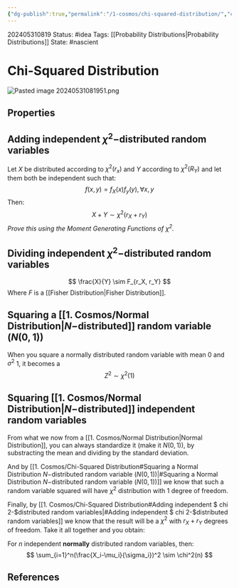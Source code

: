 ```yaml
---
{"dg-publish":true,"permalink":"/1-cosmos/chi-squared-distribution/","created":"2024-08-31T23:47:14.196-04:00","updated":"2024-05-31T09:04:26.310-04:00"}
---
```


202405310819
Status: #idea
Tags: [[Probability Distributions\|Probability Distributions]]
State: #nascient
# Chi-Squared Distribution
![Pasted image 20240531081951.png](/img/user/3.%20Black%20Holes/Files/Pasted%20image%2020240531081951.png)

## Properties

## Adding independent $\chi^2-$distributed random variables
Let $X$ be distributed according to $\chi^2(r_x)$ and $Y$ according to $\chi^2(R_Y)$ and let them both be independent such that:
$$
f(x,y)=f_X(x)f_y(y), \forall x,y 
$$
Then:
$$
X+Y \sim \chi^2(r_X+r_Y)
$$
*Prove this using the Moment Generating Functions of $\chi^2$.*

## Dividing independent $\chi^2-$distributed random variables
$$
\frac{X}{Y} \sim F_{r_X, r_Y}
$$
Where $F$ is a [[Fisher Distribution\|Fisher Distribution]].

## Squaring a [[1. Cosmos/Normal Distribution\|$N-$distributed]] random variable ($N(0,1)$)
When you square a normally distributed random variable with mean $0$ and $\sigma^2$ 1, it becomes a
$$
Z^2\sim\chi^2(1)
$$

## Squaring [[1. Cosmos/Normal Distribution\|$N-$distributed]] independent random variables
From what we now from a [[1. Cosmos/Normal Distribution\|Normal Distribution]], you can always standardize it (make it $N(0,1)$), by substracting the mean and dividing by the standard deviation.

And by [[1. Cosmos/Chi-Squared Distribution#Squaring a Normal Distribution $N-$distributed random variable ($N(0,1)$)\|#Squaring a Normal Distribution $N-$distributed random variable ($N(0,1)$)]] we know that such a random variable squared will have $\chi^2$ distribution with $1$ degree of freedom.

Finally, by [[1. Cosmos/Chi-Squared Distribution#Adding independent $ chi 2-$distributed random variables\|#Adding independent $ chi 2-$distributed random variables]] we know that the result will be a $\chi^2$ with $r_X+r_Y$ degrees of freedom. Take it all together and you obtain:

For $n$ independent **normally** distributed random variables, then:
$$
\sum_{i=1}^n(\frac{X_i-\mu_i}{\sigma_i})^2 \sim \chi^2(n)
$$
## References
